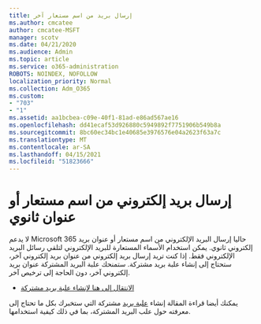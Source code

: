 ```yaml
---
title: إرسال بريد من اسم مستعار آخر
ms.author: cmcatee
author: cmcatee-MSFT
manager: scotv
ms.date: 04/21/2020
ms.audience: Admin
ms.topic: article
ms.service: o365-administration
ROBOTS: NOINDEX, NOFOLLOW
localization_priority: Normal
ms.collection: Adm_O365
ms.custom:
- "703"
- "1"
ms.assetid: aa1bcbea-c09e-40f1-81ad-e86ad567ae16
ms.openlocfilehash: dd41ecaf53d926880c5949892f7751906b549b8a
ms.sourcegitcommit: 8bc60ec34bc1e40685e3976576e04a2623f63a7c
ms.translationtype: MT
ms.contentlocale: ar-SA
ms.lasthandoff: 04/15/2021
ms.locfileid: "51823666"
---
```

# <a name="send-email-from-an-alias-or-secondary-address"></a>إرسال بريد إلكتروني من اسم مستعار أو عنوان ثانوي

لا يدعم Microsoft 365 حاليا إرسال البريد الإلكتروني من اسم مستعار أو عنوان بريد إلكتروني ثانوي. يمكن استخدام الأسماء المستعارة للبريد الإلكتروني لتلقي رسائل البريد الإلكتروني فقط. إذا كنت تريد إرسال بريد إلكتروني من عنوان بريد إلكتروني آخر، ستحتاج إلى إنشاء علبة بريد مشتركة. ستمنحك علبة البريد المشتركة عنوان بريد إلكتروني آخر، دون الحاجة إلى ترخيص آخر.
  
- [الانتقال إلى هنا لإنشاء علبة بريد مشتركة](https://portal.office.com/AdminPortal/Home#/AssistedGuide/addemailoptions)

يمكنك أيضا قراءة المقالة إنشاء [علبة بريد](https://docs.microsoft.com/microsoft-365/admin/email/create-a-shared-mailbox) مشتركة التي ستخبرك بكل ما تحتاج إلى معرفته حول علب البريد المشتركة، بما في ذلك كيفية استخدامها.